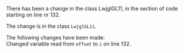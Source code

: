 There has been a change in the class LwjglGL11, in the section of code starting on line nr 132.
  
The change is in the class ```LwjglGL11```.
  
The following changes have been made:  
Changed variable read from ```offset``` to ```i``` on line 132.  
